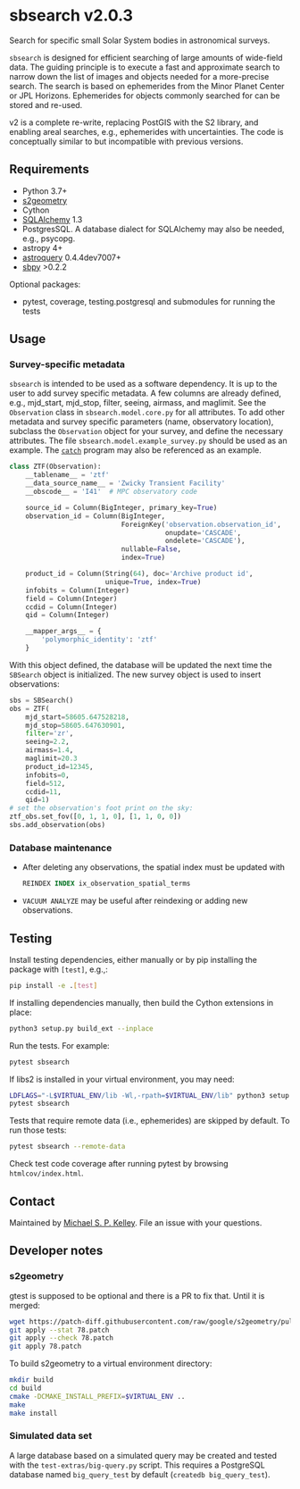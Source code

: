 # sbsearch v2.0.3

Search for specific small Solar System bodies in astronomical surveys.

`sbsearch` is designed for efficient searching of large amounts of wide-field data.  The guiding principle is to execute a fast and approximate search to narrow down the list of images and objects needed for a more-precise search.  The search is based on ephemerides from the Minor Planet Center or JPL Horizons.  Ephemerides for objects commonly searched for can be stored and re-used.

v2 is a complete re-write, replacing PostGIS with the S2 library, and enabling areal searches, e.g., ephemerides with uncertainties.  The code is conceptually similar to but incompatible with previous versions.

## Requirements

* Python 3.7+
* [s2geometry](s2geometry.io)
* Cython
* [SQLAlchemy](https://www.sqlalchemy.org/) 1.3
* PostgresSQL.  A database dialect for SQLAlchemy may also be needed, e.g., psycopg.
* astropy 4+
* [astroquery](https://astroquery.readthedocs.io/en/latest/) 0.4.4dev7007+
* [sbpy](https://github.com/NASA-Planetary-Science/sbpy) >0.2.2

Optional packages:

* pytest, coverage, testing.postgresql and submodules for running the tests

## Usage

### Survey-specific metadata

`sbsearch` is intended to be used as a software dependency.  It is up to the user to add survey specific metadata.  A few columns are already defined, e.g., mjd_start, mjd_stop, filter, seeing, airmass, and maglimit.  See the `Observation` class in `sbsearch.model.core.py` for all attributes.  To add other metadata and survey specific parameters (name, observatory location), subclass the `Observation` object for your survey, and define the necessary attributes.  The file ``sbsearch.model.example_survey.py`` should be used as an example.  The [`catch`](https://github.com/Small-Bodies-Node/catch) program may also be referenced as an example.

```python
class ZTF(Observation):
    __tablename__ = 'ztf'
    __data_source_name__ = 'Zwicky Transient Facility'
    __obscode__ = 'I41'  # MPC observatory code

    source_id = Column(BigInteger, primary_key=True)
    observation_id = Column(BigInteger,
                            ForeignKey('observation.observation_id',
                                       onupdate='CASCADE',
                                       ondelete='CASCADE'),
                            nullable=False,
                            index=True)

    product_id = Column(String(64), doc='Archive product id',
                        unique=True, index=True)
    infobits = Column(Integer)
    field = Column(Integer)
    ccdid = Column(Integer)
    qid = Column(Integer)

    __mapper_args__ = {
        'polymorphic_identity': 'ztf'
    }
```

With this object defined, the database will be updated the next time the `SBSearch` object is initialized.  The new survey object is used to insert observations:

``` python
sbs = SBSearch()
obs = ZTF(
    mjd_start=58605.647528218,
    mjd_stop=58605.647630901,
    filter='zr',
    seeing=2.2,
    airmass=1.4,
    maglimit=20.3
    product_id=12345,
    infobits=0,
    field=512,
    ccdid=11,
    qid=1)
# set the observation's foot print on the sky:
ztf_obs.set_fov([0, 1, 1, 0], [1, 1, 0, 0])
sbs.add_observation(obs)
```

### Database maintenance

* After deleting any observations, the spatial index must be updated with

  ```sql
  REINDEX INDEX ix_observation_spatial_terms
  ```

* ``VACUUM ANALYZE`` may be useful after reindexing or adding new observations.

## Testing

Install testing dependencies, either manually or by pip installing the package
with `[test]`, e.g.,:

```bash
pip install -e .[test]
```

If installing dependencies manually, then build the Cython extensions in place:

```bash
python3 setup.py build_ext --inplace
```

Run the tests.  For example:

```bash
pytest sbsearch
```

If libs2 is installed in your virtual environment, you may need:

```bash
LDFLAGS="-L$VIRTUAL_ENV/lib -Wl,-rpath=$VIRTUAL_ENV/lib" python3 setup.py build_ext --inplace
pytest sbsearch
```

Tests that require remote data (i.e., ephemerides) are skipped by default.  To
run those tests:

```bash
pytest sbsearch --remote-data
```

Check test code coverage after running pytest by browsing `htmlcov/index.html`.

## Contact

Maintained by [Michael S. P. Kelley](https://github.com/mkelley).  File an issue with your questions.

## Developer notes

### s2geometry

gtest is supposed to be optional and there is a PR to fix that.  Until it is merged:

```bash
wget https://patch-diff.githubusercontent.com/raw/google/s2geometry/pull/78.patch
git apply --stat 78.patch
git apply --check 78.patch
git apply 78.patch
```

To build s2geometry to a virtual environment directory:

```bash
mkdir build
cd build
cmake -DCMAKE_INSTALL_PREFIX=$VIRTUAL_ENV ..
make
make install
```

### Simulated data set

A large database based on a simulated query may be created and tested with the `test-extras/big-query.py` script.  This requires a PostgreSQL database named `big_query_test` by default (`createdb big_query_test`).
